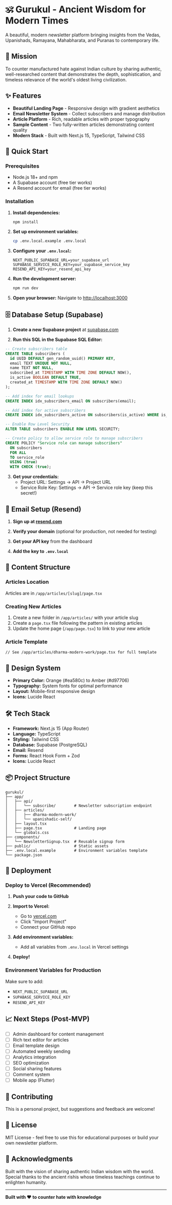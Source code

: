 # 🕉️ Gurukul - Ancient Wisdom for Modern Times

A beautiful, modern newsletter platform bringing insights from the Vedas, Upanishads, Ramayana, Mahabharata, and Puranas to contemporary life.

## 🎯 Mission

To counter manufactured hate against Indian culture by sharing authentic, well-researched content that demonstrates the depth, sophistication, and timeless relevance of the world's oldest living civilization.

## ✨ Features

- **Beautiful Landing Page** - Responsive design with gradient aesthetics
- **Email Newsletter System** - Collect subscribers and manage distribution
- **Article Platform** - Rich, readable articles with proper typography
- **Sample Content** - Two fully-written articles demonstrating content quality
- **Modern Stack** - Built with Next.js 15, TypeScript, Tailwind CSS

## 🚀 Quick Start

### Prerequisites

- Node.js 18+ and npm
- A Supabase account (free tier works)
- A Resend account for email (free tier works)

### Installation

1. **Install dependencies:**
   ```bash
   npm install
   ```

2. **Set up environment variables:**
   ```bash
   cp .env.local.example .env.local
   ```

3. **Configure your `.env.local`:**
   ```env
   NEXT_PUBLIC_SUPABASE_URL=your_supabase_url
   SUPABASE_SERVICE_ROLE_KEY=your_supabase_service_key
   RESEND_API_KEY=your_resend_api_key
   ```

4. **Run the development server:**
   ```bash
   npm run dev
   ```

5. **Open your browser:**
   Navigate to [http://localhost:3000](http://localhost:3000)

## 🗄️ Database Setup (Supabase)

1. **Create a new Supabase project** at [supabase.com](https://supabase.com)

2. **Run this SQL in the Supabase SQL Editor:**

```sql
-- Create subscribers table
CREATE TABLE subscribers (
  id UUID DEFAULT gen_random_uuid() PRIMARY KEY,
  email TEXT UNIQUE NOT NULL,
  name TEXT NOT NULL,
  subscribed_at TIMESTAMP WITH TIME ZONE DEFAULT NOW(),
  is_active BOOLEAN DEFAULT TRUE,
  created_at TIMESTAMP WITH TIME ZONE DEFAULT NOW()
);

-- Add index for email lookups
CREATE INDEX idx_subscribers_email ON subscribers(email);

-- Add index for active subscribers
CREATE INDEX idx_subscribers_active ON subscribers(is_active) WHERE is_active = TRUE;

-- Enable Row Level Security
ALTER TABLE subscribers ENABLE ROW LEVEL SECURITY;

-- Create policy to allow service role to manage subscribers
CREATE POLICY "Service role can manage subscribers"
  ON subscribers
  FOR ALL
  TO service_role
  USING (true)
  WITH CHECK (true);
```

3. **Get your credentials:**
   - Project URL: Settings → API → Project URL
   - Service Role Key: Settings → API → Service role key (keep this secret!)

## 📧 Email Setup (Resend)

1. **Sign up at [resend.com](https://resend.com)**

2. **Verify your domain** (optional for production, not needed for testing)

3. **Get your API key** from the dashboard

4. **Add the key to `.env.local`**

## 📝 Content Structure

### Articles Location
Articles are in `/app/articles/[slug]/page.tsx`

### Creating New Articles

1. Create a new folder in `/app/articles/` with your article slug
2. Create a `page.tsx` file following the pattern in existing articles
3. Update the home page (`/app/page.tsx`) to link to your new article

### Article Template
```tsx
// See /app/articles/dharma-modern-work/page.tsx for full template
```

## 🎨 Design System

- **Primary Color:** Orange (#ea580c) to Amber (#d97706)
- **Typography:** System fonts for optimal performance
- **Layout:** Mobile-first responsive design
- **Icons:** Lucide React

## 🛠️ Tech Stack

- **Framework:** Next.js 15 (App Router)
- **Language:** TypeScript
- **Styling:** Tailwind CSS
- **Database:** Supabase (PostgreSQL)
- **Email:** Resend
- **Forms:** React Hook Form + Zod
- **Icons:** Lucide React

## 📦 Project Structure

```
gurukul/
├── app/
│   ├── api/
│   │   └── subscribe/        # Newsletter subscription endpoint
│   ├── articles/
│   │   ├── dharma-modern-work/
│   │   └── upanishadic-self/
│   ├── layout.tsx
│   ├── page.tsx              # Landing page
│   └── globals.css
├── components/
│   └── NewsletterSignup.tsx  # Reusable signup form
├── public/                   # Static assets
├── .env.local.example        # Environment variables template
└── package.json
```

## 🚢 Deployment

### Deploy to Vercel (Recommended)

1. **Push your code to GitHub**

2. **Import to Vercel:**
   - Go to [vercel.com](https://vercel.com)
   - Click "Import Project"
   - Connect your GitHub repo

3. **Add environment variables:**
   - Add all variables from `.env.local` in Vercel settings

4. **Deploy!**

### Environment Variables for Production
Make sure to add:
- `NEXT_PUBLIC_SUPABASE_URL`
- `SUPABASE_SERVICE_ROLE_KEY`
- `RESEND_API_KEY`

## 📈 Next Steps (Post-MVP)

- [ ] Admin dashboard for content management
- [ ] Rich text editor for articles
- [ ] Email template design
- [ ] Automated weekly sending
- [ ] Analytics integration
- [ ] SEO optimization
- [ ] Social sharing features
- [ ] Comment system
- [ ] Mobile app (Flutter)

## 🤝 Contributing

This is a personal project, but suggestions and feedback are welcome!

## 📄 License

MIT License - feel free to use this for educational purposes or build your own newsletter platform.

## 🙏 Acknowledgments

Built with the vision of sharing authentic Indian wisdom with the world. Special thanks to the ancient rishis whose timeless teachings continue to enlighten humanity.

---

**Built with ❤️ to counter hate with knowledge**
